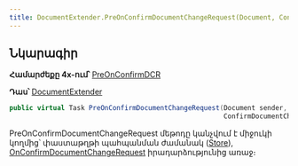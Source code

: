 ```yaml
---
title: DocumentExtender.PreOnConfirmDocumentChangeRequest(Document, ConfirmDocumentChangeRequestEventArgs) մեթոդ
---
```


## Նկարագիր

**Համարժեքը 4x-ում՝** [PreOnConfirmDCR](https://armsoft.github.io/as4x-docs/HTM/ProgrGuide/ScriptProcs/DocExtenderEvents/PreOnConfirmDCR.html)

**Դաս՝** [DocumentExtender](../document_extender.md)

```c#
public virtual Task PreOnConfirmDocumentChangeRequest(Document sender, 
                                                      ConfirmDocumentChangeRequestEventArgs args)
```

PreOnConfirmDocumentChangeRequest մեթոդը կանչվում է միջուկի կողմից՝ փաստաթղթի պահպանման ժամանակ ([Store](https://armsoft.github.io/as4x-docs/HTM/ProgrGuide/Functions/ASDOC/Store.html)), [OnConfirmDocumentChangeRequest](../../../server_api/definitions/document/OnConfirmDocumentChangeRequest.md) իրադարձությունից առաջ։

